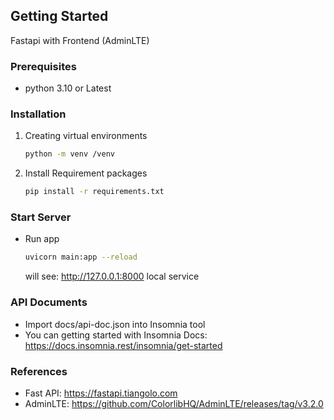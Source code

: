 <!-- GETTING STARTED -->
## Getting Started

Fastapi with Frontend (AdminLTE)

### Prerequisites

* python 3.10 or Latest 


### Installation

1. Creating virtual environments
    
    ```sh
    python -m venv /venv
    ```
3. Install Requirement packages
   
    ```sh
    pip install -r requirements.txt
    ```

### Start Server
* Run app
	
	```sh
    uvicorn main:app --reload
    ```
   will see: http://127.0.0.1:8000 local service
   

### API Documents

  * Import docs/api-doc.json into Insomnia tool
  * You can getting started with Insomnia Docs: https://docs.insomnia.rest/insomnia/get-started

### References

  * Fast API: https://fastapi.tiangolo.com
  * AdminLTE: https://github.com/ColorlibHQ/AdminLTE/releases/tag/v3.2.0